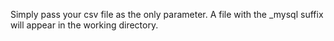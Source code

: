 Simply pass your csv file as the only parameter. A file with the _mysql suffix will appear in the working directory.
